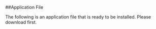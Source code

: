 ##Application File


The following is an application file that is ready to be installed. Please download first.
